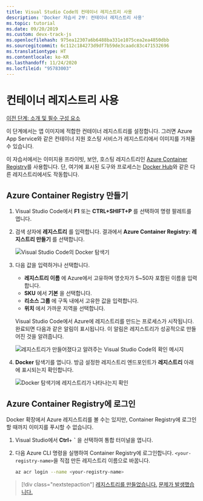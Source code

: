 ```yaml
---
title: Visual Studio Code의 컨테이너 레지스트리 사용
description: 'Docker 자습서 2부: 컨테이너 레지스트리 사용'
ms.topic: tutorial
ms.date: 09/20/2019
ms.custom: devx-track-js
ms.openlocfilehash: 975ea12307a6b6488ba331e1075cea2ea4850dbb
ms.sourcegitcommit: 6c112c184273d9df7b59de3caadc83c471532696
ms.translationtype: HT
ms.contentlocale: ko-KR
ms.lasthandoff: 11/24/2020
ms.locfileid: "95783003"
---
```

# <a name="use-a-container-registry"></a>컨테이너 레지스트리 사용

[이전 단계: 소개 및 필수 구성 요소](tutorial-vscode-docker-node-01.md)

이 단계에서는 앱 이미지에 적합한 컨테이너 레지스트리를 설정합니다. 그러면 Azure App Service와 같은 컨테이너 지원 호스팅 서비스가 레지스트리에서 이미지를 가져올 수 있습니다.

이 자습서에서는 이미지용 프라이빗, 보안, 호스팅 레지스트리인 [Azure Container Registry](https://azure.microsoft.com/services/container-registry/)를 사용합니다. 단, 여기에 표시된 도구와 프로세스는 [Docker Hub](https://hub.docker.com/)와 같은 다른 레지스트리에서도 작동합니다.

## <a name="create-an-azure-container-registry"></a>Azure Container Registry 만들기

1. Visual Studio Code에서 **F1** 또는 **CTRL+SHIFT+P** 를 선택하여 명령 팔레트를 엽니다.

1. 검색 상자에 **레지스트리** 를 입력합니다. 결과에서 **Azure Container Registry: 레지스트리 만들기** 를 선택합니다.

   ![Visual Studio Code의 Docker 탐색기](media/deploy-containers/docker-create-registry.jpg)

1. 다음 값을 입력하거나 선택합니다.

    - **레지스트리 이름** 에 Azure에서 고유하며 영숫자가 5~50자 포함된 이름을 입력합니다.
    - **SKU** 에서 **기본** 을 선택합니다.
    - **리소스 그룹** 에 구독 내에서 고유한 값을 입력합니다.
    - **위치** 에서 가까운 지역을 선택합니다.

    Visual Studio Code에서 Azure에 레지스트리를 만드는 프로세스가 시작됩니다. 완료되면 다음과 같은 알림이 표시됩니다. 이 알림은 레지스트리가 성공적으로 만들어진 것을 알려줍니다.

   ![레지스트리가 만들어졌다고 알려주는 Visual Studio Code의 확인 메시지](media/deploy-containers/registry-created.jpg)

1. **Docker** 탐색기를 엽니다. 방금 설정한 레지스트리 엔드포인트가 **레지스트리** 아래에 표시되는지 확인합니다.

   ![Docker 탐색기에 레지스트리가 나타나는지 확인](media/deploy-containers/docker-explorer-registry.jpg)

## <a name="sign-in-to-azure-container-registry"></a>Azure Container Registry에 로그인

Docker 확장에서 Azure 레지스트리를 볼 수는 있지만, Container Registry에 로그인할 때까지 이미지를 푸시할 수 없습니다.

1. Visual Studio에서 **Ctrl**+ **`** 을 선택하여 통합 터미널을 엽니다.

1. 다음 Azure CLI 명령을 실행하여 Container Registry에 로그인합니다. `<your-registry-name>`을 직접 만든 레지스트리 이름으로 바꿉니다.

    ```bash
    az acr login --name <your-registry-name>
    ```

> [!div class="nextstepaction"]
> [레지스트리를 만들었습니다.](tutorial-vscode-docker-node-03.md) [문제가 발생했습니다.](https://www.research.net/r/PWZWZ52?tutorial=docker-extension&step=create-registry)
 
